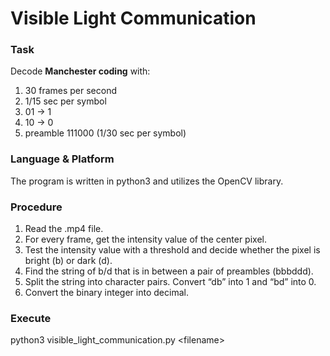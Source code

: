 # Visible Light Communication

### Task
Decode **Manchester coding** with:
1. 30 frames per second
2. 1/15 sec per symbol
3. 01 -> 1
4. 10 -> 0
5. preamble 111000 (1/30 sec per symbol)

### Language & Platform
The program is written in python3 and utilizes the OpenCV library.

### Procedure
1.	Read the .mp4 file.
2.	For every frame, get the intensity value of the center pixel.
3.	Test the intensity value with a threshold and decide whether the pixel is bright (b) or dark (d).
4.	Find the string of b/d that is in between a pair of preambles (bbbddd).
5.	Split the string into character pairs. Convert “db” into 1 and “bd” into 0.
6.	Convert the binary integer into decimal.

### Execute
python3 visible_light_communication.py \<filename>
